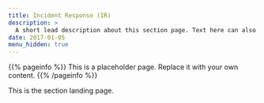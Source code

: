 ```yaml
---
title: Incident Response (IR)
description: >
  A short lead description about this section page. Text here can also be **bold** or _italic_ and can even be split over multiple paragraphs.
date: 2017-01-05
menu_hidden: true
---
```


{{% pageinfo %}}
This is a placeholder page. Replace it with your own content.
{{% /pageinfo %}}

This is the section landing page.
